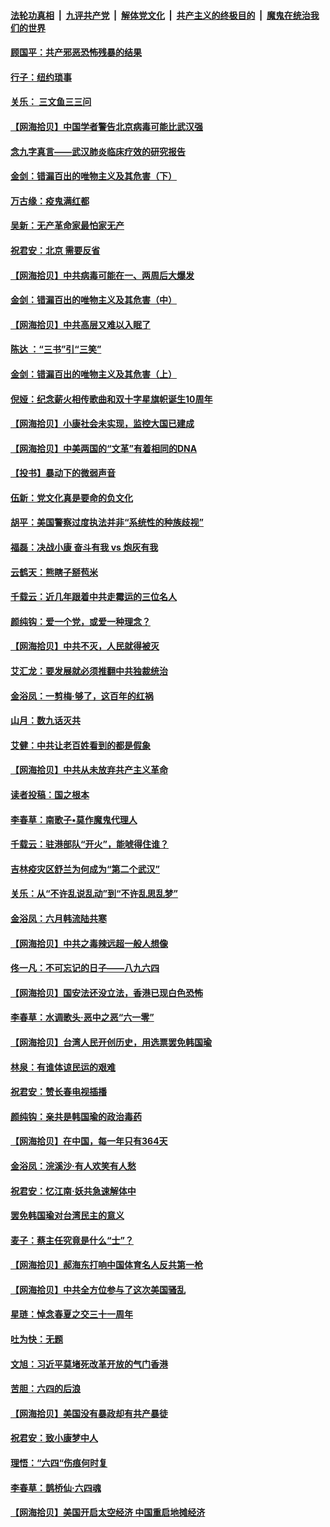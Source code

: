 ####  [法轮功真相](../../../../basic/blob/master/README.md?t=06182202) &nbsp;|&nbsp; [九评共产党](../../../../9ping.md/blob/master/README.md?t=06182202) &nbsp;|&nbsp; [解体党文化](../../../../jtdwh.md/blob/master/README.md?t=06182202)  &nbsp;|&nbsp; [共产主义的终极目的](../../../../gczydzjmd.md/blob/master/README.md?t=06182202) &nbsp;|&nbsp; [魔鬼在统治我们的世界](../../../../mgztzwmdsj.md/blob/master/README.md?t=06182202) 

#### [顾国平：共产邪恶恐怖残暴的结果](../pages/nsc993/n12195238.md?t=06182202) 

#### [行子：纽约琐事](../pages/nsc993/n12194752.md?t=06182202) 

#### [关乐： 三文鱼三三问](../pages/nsc993/n12194626.md?t=06182202) 

#### [【网海拾贝】中国学者警告北京病毒可能比武汉强](../pages/nsc993/n12193964.md?t=06182202) 

#### [念九字真言——武汉肺炎临床疗效的研究报告](../pages/nsc993/n12190804.md?t=06182202) 

#### [金剑：错漏百出的唯物主义及其危害（下）](../pages/nsc993/n12191909.md?t=06182202) 

#### [万古缘：疫鬼满红都](../pages/nsc993/n12191847.md?t=06182202) 

#### [吴新：无产革命家最怕家无产](../pages/nsc993/n12191806.md?t=06182202) 

#### [祝君安：北京 需要反省](../pages/nsc993/n12191766.md?t=06182202) 

#### [【网海拾贝】中共病毒可能在一、两周后大爆发](../pages/nsc993/n12190517.md?t=06182202) 

#### [金剑：错漏百出的唯物主义及其危害（中）](../pages/nsc993/n12188778.md?t=06182202) 

#### [【网海拾贝】中共高层又难以入眠了](../pages/nsc993/n12188425.md?t=06182202) 

#### [陈达 ：“三书”引“三笑”](../pages/nsc993/n12187929.md?t=06182202) 

#### [金剑：错漏百出的唯物主义及其危害（上）](../pages/nsc993/n12186502.md?t=06182202) 

#### [倪娅：纪念薪火相传歌曲和双十字星旗帜诞生10周年](../pages/nsc993/n12186439.md?t=06182202) 

#### [【网海拾贝】小康社会未实现，监控大国已建成](../pages/nsc993/n12185468.md?t=06182202) 

#### [【网海拾贝】中美两国的“文革”有着相同的DNA](../pages/nsc993/n12184487.md?t=06182202) 

#### [【投书】暴动下的微弱声音](../pages/nsc993/n12183493.md?t=06182202) 

#### [伍新：党文化真是要命的负文化](../pages/nsc993/n12182742.md?t=06182202) 

#### [胡平：美国警察过度执法并非“系统性的种族歧视”](../pages/nsc993/n12182713.md?t=06182202) 

#### [福磊：决战小康 奋斗有我 vs 炮灰有我](../pages/nsc993/n12182693.md?t=06182202) 

#### [云鹤天：熊瞎子掰苞米](../pages/nsc993/n12182680.md?t=06182202) 

#### [千载云：近几年跟着中共走霉运的三位名人](../pages/nsc993/n12182649.md?t=06182202) 

#### [颜纯钩：爱一个党，或爱一种理念？](../pages/nsc993/n12182640.md?t=06182202) 

#### [【网海拾贝】中共不灭，人民就得被灭](../pages/nsc993/n12180698.md?t=06182202) 

#### [艾汇龙：要发展就必须推翻中共独裁统治](../pages/nsc993/n12180647.md?t=06182202) 

#### [金浴凤：一剪梅·够了，这百年的红祸](../pages/nsc993/n12180002.md?t=06182202) 

#### [山月：数九话灭共](../pages/nsc993/n12179940.md?t=06182202) 

#### [艾健：中共让老百姓看到的都是假象](../pages/nsc993/n12179778.md?t=06182202) 

#### [【网海拾贝】中共从未放弃共产主义革命](../pages/nsc993/n12176687.md?t=06182202) 

#### [读者投稿：国之根本](../pages/nsc993/n12176662.md?t=06182202) 

#### [李春草：南歌子•莫作魔鬼代理人](../pages/nsc993/n12176610.md?t=06182202) 

#### [千载云：驻港部队“开火”，能唬得住谁？](../pages/nsc993/n12176028.md?t=06182202) 

#### [吉林疫灾区舒兰为何成为“第二个武汉”](../pages/nsc993/n12172816.md?t=06182202) 

#### [关乐：从“不许乱说乱动”到“不许乱思乱梦”](../pages/nsc993/n12174760.md?t=06182202) 

#### [金浴凤：六月韩流陆共寒](../pages/nsc993/n12174739.md?t=06182202) 

#### [【网海拾贝】中共之毒辣远超一般人想像](../pages/nsc993/n12174574.md?t=06182202) 

#### [佟一凡：不可忘记的日子——八九六四](../pages/nsc993/n12174371.md?t=06182202) 

#### [【网海拾贝】国安法还没立法，香港已现白色恐怖](../pages/nsc993/n12172467.md?t=06182202) 

#### [李春草：水调歌头·恶中之恶“六一零”](../pages/nsc993/n12171662.md?t=06182202) 

#### [【网海拾贝】台湾人民开创历史，用选票罢免韩国瑜](../pages/nsc993/n12169412.md?t=06182202) 

#### [林泉：有谁体谅民运的艰难](../pages/nsc993/n12169204.md?t=06182202) 

#### [祝君安：赞长春电视插播](../pages/nsc993/n12168998.md?t=06182202) 

#### [颜纯钩：亲共是韩国瑜的政治毒药](../pages/nsc993/n12168959.md?t=06182202) 

#### [【网海拾贝】在中国，每一年只有364天](../pages/nsc993/n12167508.md?t=06182202) 

#### [金浴凤：浣溪沙·有人欢笑有人愁](../pages/nsc993/n12167017.md?t=06182202) 

#### [祝君安：忆江南·妖共急速解体中](../pages/nsc993/n12166832.md?t=06182202) 

#### [罢免韩国瑜对台湾民主的意义](../pages/nsc993/n12166720.md?t=06182202) 

#### [麦子：蔡主任究竟是什么“士”？](../pages/nsc993/n12166126.md?t=06182202) 

#### [【网海拾贝】郝海东打响中国体育名人反共第一枪](../pages/nsc993/n12165325.md?t=06182202) 

#### [【网海拾贝】中共全方位参与了这次美国骚乱](../pages/nsc993/n12163491.md?t=06182202) 

#### [星琏：悼念春夏之交三十一周年](../pages/nsc993/n12162360.md?t=06182202) 

#### [吐为快：无题](../pages/nsc993/n12162106.md?t=06182202) 

#### [文旭：习近平莫堵死改革开放的气门香港](../pages/nsc993/n12157461.md?t=06182202) 

#### [苦胆：六四的后浪](../pages/nsc993/n12157112.md?t=06182202) 

#### [【网海拾贝】美国没有暴政却有共产暴徒](../pages/nsc993/n12157074.md?t=06182202) 

#### [祝君安：致小康梦中人](../pages/nsc993/n12156882.md?t=06182202) 

#### [理悟：“六四“伤痕何时复](../pages/nsc993/n12156866.md?t=06182202) 

#### [李春草：鹊桥仙·六四魂](../pages/nsc993/n12156732.md?t=06182202) 

#### [【网海拾贝】美国开启太空经济 中国重启地摊经济](../pages/nsc993/n12154104.md?t=06182202) 

